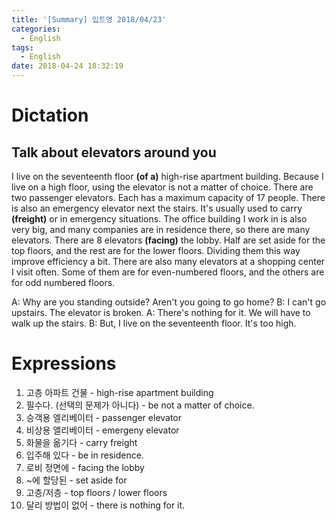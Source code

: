 ```yaml
---
title: '[Summary] 입트영 2018/04/23'
categories:
  - English
tags:
  - English
date: 2018-04-24 18:32:19
---
```


# Dictation
## Talk about elevators around you

I live on the seventeenth floor **(of a)** high-rise apartment building. Because I live on a high floor, using the elevator is not a matter of choice. There are two passenger elevators. Each has a maximum capacity of 17 people. There is also an emergency elevator next the stairs. It's usually used to carry **(freight)** or in emergency situations. The office building I work in is also very big, and many companies are in residence there, so there are many elevators. There are 8 elevators **(facing)** the lobby. Half are set aside for the top floors, and the rest are for the lower floors. Dividing them this way improve efficiency a bit. There are also many elevators at a shopping center I visit often. Some of them are for even-numbered floors, and the others are for odd numbered floors.

A: Why are you standing outside? Aren't you going to go home?
B: I can't go upstairs. The elevator is broken.
A: There's nothing for it. We will have to walk up the stairs.
B: But, I live on the seventeenth floor. It's too high.

# Expressions
1. 고층 아파트 건물 - high-rise apartment building
1. 필수다. (선택의 문제가 아니다) - be not a matter of choice.
1. 승객용 엘리베이터 - passenger elevator
1. 비상용 앨리베이터 - emergeny elevator
1. 화물을 옮기다 - carry freight
1. 입주해 있다 - be in residence.
1. 로비 정면에 - facing the lobby
1. ~에 할당된 - set aside for
1. 고층/저층 - top floors / lower floors
1. 달리 방법이 없어 - there is nothing for it.